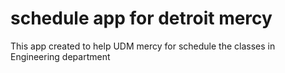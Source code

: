 # schedule app for detroit mercy 

This app created to help UDM mercy for schedule the classes in Engineering department
